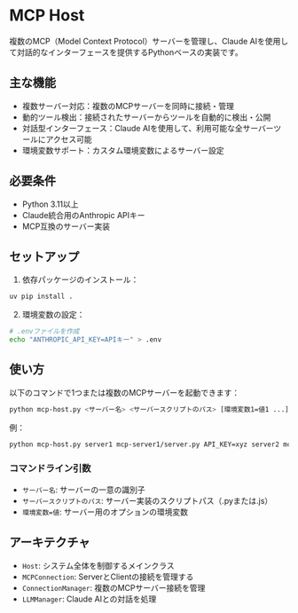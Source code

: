 # MCP Host

複数のMCP（Model Context Protocol）サーバーを管理し、Claude AIを使用して対話的なインターフェースを提供するPythonベースの実装です。

## 主な機能

- 複数サーバー対応：複数のMCPサーバーを同時に接続・管理
- 動的ツール検出：接続されたサーバーからツールを自動的に検出・公開
- 対話型インターフェース：Claude AIを使用して、利用可能な全サーバーツールにアクセス可能
- 環境変数サポート：カスタム環境変数によるサーバー設定

## 必要条件

- Python 3.11以上
- Claude統合用のAnthropic APIキー
- MCP互換のサーバー実装

## セットアップ

1. 依存パッケージのインストール：
```bash
uv pip install .
```

2. 環境変数の設定：
```bash
# .envファイルを作成
echo "ANTHROPIC_API_KEY=APIキー" > .env
```

## 使い方

以下のコマンドで1つまたは複数のMCPサーバーを起動できます：

```bash
python mcp-host.py <サーバー名> <サーバースクリプトのパス> [環境変数1=値1 ...]
```

例：
```bash
python mcp-host.py server1 mcp-server1/server.py API_KEY=xyz server2 mcp-server2/server.py TOKEN=abc
```

### コマンドライン引数

- `サーバー名`: サーバーの一意の識別子
- `サーバースクリプトのパス`: サーバー実装のスクリプトパス（.pyまたは.js）
- `環境変数=値`: サーバー用のオプションの環境変数

## アーキテクチャ

- `Host`: システム全体を制御するメインクラス
- `MCPConnection`: ServerとClientの接続を管理する
- `ConnectionManager`: 複数のMCPサーバー接続を管理
- `LLMManager`: Claude AIとの対話を処理

